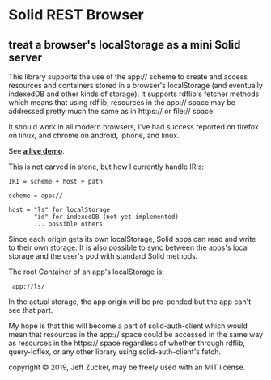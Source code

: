 # Solid REST Browser

## treat a browser's localStorage as a mini Solid server

This library supports the use of the app:// scheme to create and access resources and containers stored in a browser's localStorage (and eventually indexedDB and other kinds of storage).  It supports rdflib's fetcher methods which means that using rdflib, resources in the app:// space may be addressed pretty much the same as in https:// or file:// space.   

It should work in all modern browsers, I've had success reported on firefox on linux, and chrome on android, iphone, and linux.

See **[a live demo](https://jeff-zucker.github.io/solid-rest-browser/)**.

This is not carved in stone, but how I currently handle IRIs:

    IRI = scheme + host + path

    scheme = app://

    host = "ls" for localStorage
           "id" for indexedDB (not yet implemented)
           ... possible others

Since each origin gets its own localStorage, Solid apps can read and write to their own storage.  It is also possible to sync between the apps's local storage and the user's pod with standard Solid methods.  

The root Container of an app's localStorage is:

     app://ls/

In the actual storage, the app origin will be pre-pended but the app can't see that part.

My hope is that this will become a part of solid-auth-client which would mean that resources in the app:// space could be accessed in the same way as resources in the https:// space regardless of whether through rdflib, query-ldflex, or any other library using solid-auth-client's fetch.

copyright &copy; 2019, Jeff Zucker, may be freely used with an MIT license.